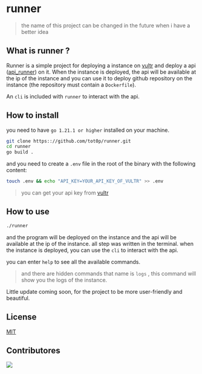 # runner
> the name of this project can be changed in the future when i have a better idea

## What is runner ?

Runner is a simple project for deploying a instance on [vultr](https://www.vultr.com/) and deploy a api ([api_runner](https://github.com/tot0p/api_runner)) on it. When the instance is deployed, the api will be available at the ip of the instance and you can use it to deploy github repository on the instance (the repository must contain a `Dockerfile`).

An `cli` is included with `runner` to interact with the api.

## How to install

you need to have `go 1.21.1 or higher` installed on your machine.

```bash
git clone https:://github.com/tot0p/runner.git
cd runner
go build .
```

and you need to create a `.env` file in the root of the binary with the following content:

```bash
touch .env && echo "API_KEY=YOUR_API_KEY_OF_VULTR" >> .env
```
> you can get your api key from [vultr](https://my.vultr.com/settings/#settingsapi)

## How to use

```bash
./runner
``` 

and the program will be deployed on the instance and the api will be available at the ip of the instance.
all step was written in the terminal.
when the instance is deployed, you can use the `cli` to interact with the api.

you can enter `help` to see all the available commands.
> and there are hidden commands that name is `logs` , this command will show you the logs of the instance.

Little update coming soon, for the project to be more user-friendly and beautiful.

## License

[MIT](https://choosealicense.com/licenses/mit/)

## Contributores

[![](https://contributors-img.web.app/image?repo=tot0p/runner)](https://github.com/tot0p/runner/graphs/contributors)